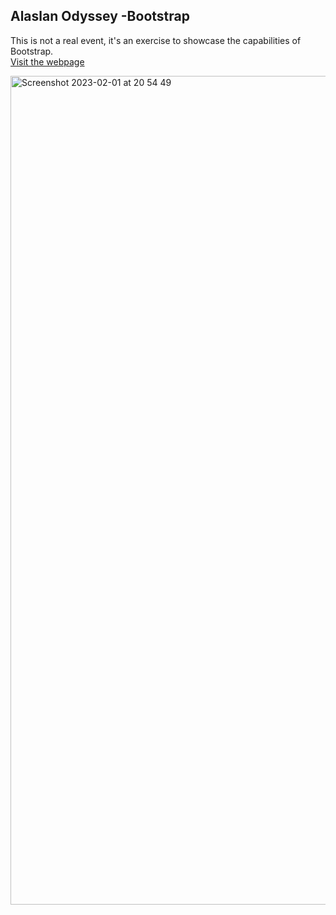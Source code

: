 ## Alaslan Odyssey -Bootstrap
This is not a real event, it's an exercise to showcase the capabilities of Bootstrap.<br/>
[Visit the webpage](https://alaskan-odyssey.vercel.app/)

              

              
<img width="1326" alt="Screenshot 2023-02-01 at 20 54 49" src="https://user-images.githubusercontent.com/100241036/216195402-5a5292b6-4991-40e7-a594-b992b061f462.png">

